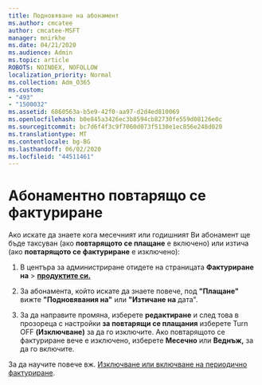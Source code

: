```yaml
---
title: Подновяване на абонамент
ms.author: cmcatee
author: cmcatee-MSFT
manager: mnirkhe
ms.date: 04/21/2020
ms.audience: Admin
ms.topic: article
ROBOTS: NOINDEX, NOFOLLOW
localization_priority: Normal
ms.collection: Adm_O365
ms.custom:
- "493"
- "1500032"
ms.assetid: 6860563a-b5e9-42f0-aa97-d2d4ed810069
ms.openlocfilehash: b0e845a3426ec3b8594cb82730fe559d08126e0c
ms.sourcegitcommit: bc7d6f4f3c9f7060d073f5130e1ec856e248d020
ms.translationtype: MT
ms.contentlocale: bg-BG
ms.lasthandoff: 06/02/2020
ms.locfileid: "44511461"
---
```

# <a name="subscription-recurring-billing"></a>Абонаментно повтарящо се фактуриране

Ако искате да знаете кога месечният или годишният Ви абонамент ще бъде таксуван (ако **повтарящото се плащане** е включено) или изтича (ако **повтарящото се фактуриране** е изключено):
  
1. В центъра за администриране отидете на страницата **Фактуриране на** \> **[продуктите си.](https://go.microsoft.com/fwlink/p/?linkid=842054)**

2. За абонамента, който искате да знаете повече, под **"Плащане"** вижте **"Подновявания на"** или **"Изтичане на** дата".

4. За да направите промяна, изберете **редактиране** и след това в прозореца с настройки **за повтарящи се плащания** изберете Turn OFF **(Изключване)** за да го изключите. Ако повтарящото се фактуриране вече е изключено, изберете **Месечно** или **Веднъж,** за да го включите.

За да научите повече вж. [Изключване или включване на периодично фактуриране](https://docs.microsoft.com/microsoft-365/commerce/subscriptions/renew-your-subscription).